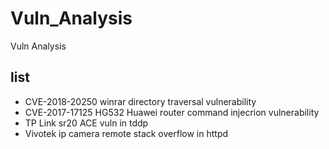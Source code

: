 # Vuln_Analysis
Vuln Analysis

## list

* CVE-2018-20250 winrar directory traversal vulnerability
* CVE-2017-17125 HG532 Huawei router command injecrion vulnerability
* TP Link sr20 ACE vuln in tddp
* Vivotek ip camera remote stack overflow in httpd
